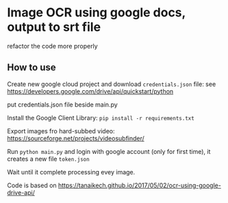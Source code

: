 # Image OCR using google docs, output to srt file

refactor the code more properly

## How to use

Create new google cloud project and download `credentials.json` file: see https://developers.google.com/drive/api/quickstart/python

put credentials.json file beside main.py

Install the Google Client Library: `pip install -r requirements.txt`

Export images fro hard-subbed video: https://sourceforge.net/projects/videosubfinder/

Run `python main.py` and login with google account (only for first time), it creates a new file `token.json`

Wait until it complete processing evey image.

Code is based on https://tanaikech.github.io/2017/05/02/ocr-using-google-drive-api/